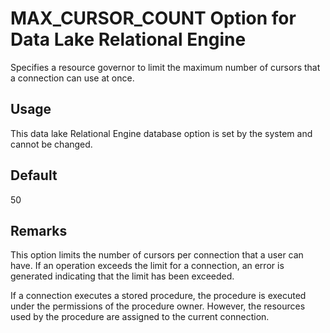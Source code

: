 <!-- loioa63e2b9784f21015983992c1d7a76694 -->

# MAX\_CURSOR\_COUNT Option for Data Lake Relational Engine

Specifies a resource governor to limit the maximum number of cursors that a connection can use at once.



<a name="loioa63e2b9784f21015983992c1d7a76694__section_uks_z43_ywb"/>

## Usage

This data lake Relational Engine database option is set by the system and cannot be changed.



<a name="loioa63e2b9784f21015983992c1d7a76694__iq_refso_728"/>

## Default

50



<a name="loioa63e2b9784f21015983992c1d7a76694__iq_refso_730"/>

## Remarks

This option limits the number of cursors per connection that a user can have. If an operation exceeds the limit for a connection, an error is generated indicating that the limit has been exceeded.

If a connection executes a stored procedure, the procedure is executed under the permissions of the procedure owner. However, the resources used by the procedure are assigned to the current connection.

